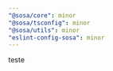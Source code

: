 ```yaml
---
"@sosa/core": minor
"@sosa/tsconfig": minor
"@sosa/utils": minor
"eslint-config-sosa": minor
---
```


teste
